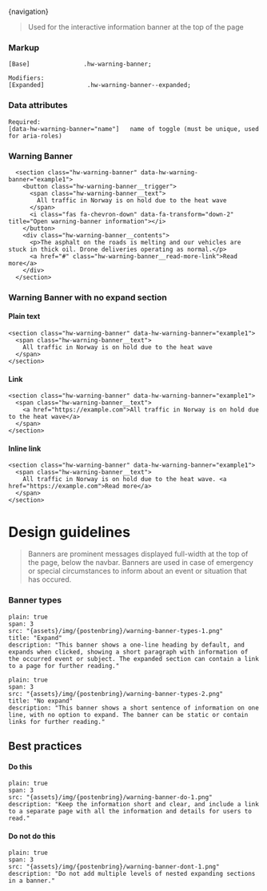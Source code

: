 {navigation}






> Used for the interactive information banner at the top of the page


### Markup
```code   
[Base]               .hw-warning-banner;

Modifiers:
[Expanded]            .hw-warning-banner--expanded;
```

### Data attributes
```code
Required:
[data-hw-warning-banner="name"]   name of toggle (must be unique, used for aria-roles)

```





### Warning Banner

```html|plain,light
  <section class="hw-warning-banner" data-hw-warning-banner="example1">
    <button class="hw-warning-banner__trigger">
      <span class="hw-warning-banner__text">
        All traffic in Norway is on hold due to the heat wave
      </span>
      <i class="fas fa-chevron-down" data-fa-transform="down-2" title="Open warning-banner information"></i>
    </button>
    <div class="hw-warning-banner__contents">
      <p>The asphalt on the roads is melting and our vehicles are stuck in thick oil. Drone deliveries operating as normal.</p>
      <a href="#" class="hw-warning-banner__read-more-link">Read more</a>
    </div>
  </section>
```



### Warning Banner with no expand section
#### Plain text
```html|plain,light
<section class="hw-warning-banner" data-hw-warning-banner="example1">
  <span class="hw-warning-banner__text">
    All traffic in Norway is on hold due to the heat wave
  </span>
</section>
```

#### Link
```html|plain,light
<section class="hw-warning-banner" data-hw-warning-banner="example1">
  <span class="hw-warning-banner__text">
    <a href="https://example.com">All traffic in Norway is on hold due to the heat wave</a>
  </span>
</section>
```

#### Inline link
```html|plain,light
<section class="hw-warning-banner" data-hw-warning-banner="example1">
  <span class="hw-warning-banner__text">
    All traffic in Norway is on hold due to the heat wave. <a href="https://example.com">Read more</a>
  </span>
</section>
```











# Design guidelines

> Banners are prominent messages displayed full-width at the top of the page, below the navbar. Banners are used in case of emergency or special circumstances to inform about an event or situation that has occured.



### Banner types
```image
plain: true
span: 3
src: "{assets}/img/{postenbring}/warning-banner-types-1.png"
title: "Expand"
description: "This banner shows a one-line heading by default, and expands when clicked, showing a short paragraph with information of the occurred event or subject. The expanded section can contain a link to a page for further reading."
```
```image
plain: true
span: 3
src: "{assets}/img/{postenbring}/warning-banner-types-2.png"
title: "No expand"
description: "This banner shows a short sentence of information on one line, with no option to expand. The banner can be static or contain links for further reading."
```


## Best practices

#### Do this

```image
plain: true
span: 3
src: "{assets}/img/{postenbring}/warning-banner-do-1.png"
description: "Keep the information short and clear, and include a link to a separate page with all the information and details for users to read."
```

#### Do not do this
  
```image
plain: true
span: 3
src: "{assets}/img/{postenbring}/warning-banner-dont-1.png"
description: "Do not add multiple levels of nested expanding sections in a banner."
```

